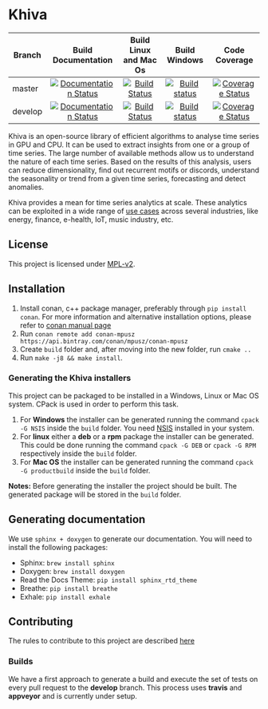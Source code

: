 # Khiva

| Branch        | Build Documentation                                                                                                                           | Build Linux and Mac Os                                                                                            |  Build Windows                                                                                                                                          | Code Coverage                                                                                                                    |
| ------------- |:---------------------------------------------------------------------------------------------------------------------------------------------:|:-----------------------------------------------------------------------------------------------------------------:|:-------------------------------------------------------------------------------------------------------------------------------------------------------:|:--------------------------------------------------------------------------------------------------------------------------------:|
| master        | [![Documentation Status](https://readthedocs.org/projects/khiva/badge/?version=latest)](https://khiva.readthedocs.io/en/latest/?badge=latest) | [![Build Status](https://travis-ci.com/shapelets/khiva.svg?branch=master)](https://travis-ci.com/shapelets/khiva) | [![Build status](https://ci.appveyor.com/api/projects/status/2oiggqcufnl3iddd/branch/master?svg=true)](https://ci.appveyor.com/project/shapelets/khiva) | [![Coverage Status](https://codecov.io/gh/shapelets/khiva/branch/master/graph/badge.svg)](https://codecov.io/gh/shapelets/khiva) |
| develop       | [![Documentation Status](https://readthedocs.org/projects/khiva/badge/?version=latest)](https://khiva.readthedocs.io/en/latest/?badge=latest) | [![Build Status](https://travis-ci.com/shapelets/khiva.svg?branch=develop)](https://travis-ci.com/shapelets/khiva)| [![Build status](https://ci.appveyor.com/api/projects/status/2oiggqcufnl3iddd/branch/develop?svg=true)](https://ci.appveyor.com/project/shapelets/khiva)| [![Coverage Status](https://codecov.io/gh/shapelets/khiva/branch/develop/graph/badge.svg)](https://codecov.io/gh/shapelets/khiva)|

Khiva is an open-source library of efficient algorithms to analyse time series in GPU and CPU. It can be used to extract insights from one or a group of time series. The large number of available methods allow us to understand the nature of each time series. Based on the results of this analysis, users can reduce dimensionality, find out recurrent motifs or discords, understand the seasonality or trend from a given time series, forecasting and detect anomalies.

Khiva provides a mean for time series analytics at scale. These analytics can be exploited in a wide range of [use cases](https://github.com/shapelets/khiva-use-cases)  across several industries, like energy, finance, e-health, IoT, music industry, etc.

## License
This project is licensed under [MPL-v2](https://www.mozilla.org/en-US/MPL/2.0/).

## Installation
1. Install conan, c++ package manager, preferably through `pip install conan`.  For more information and alternative installation options, please refer to [conan manual page](http://docs.conan.io/en/latest/installation.html)
2. Run `conan remote add conan-mpusz https://api.bintray.com/conan/mpusz/conan-mpusz`
3. Create `build` folder and, after moving into the new folder, run `cmake ..` 
4. Run `make -j8 && make install`.

### Generating the Khiva installers
This project can be packaged to be installed in a Windows, Linux or Mac OS system. CPack is used in order to perform this task.
1. For **Windows** the installer can be generated running the command `cpack -G NSIS` inside the `build` folder. You need [NSIS](http://nsis.sourceforge.net/Download) installed in your system.
2. For **linux** either a **deb** or a **rpm** package the installer can be generated. This could be done running the command `cpack -G DEB` or `cpack -G RPM` respectively inside the `build` folder.
3. For **Mac OS** the installer can be generated running the command `cpack -G productbuild` inside the `build` folder.

**Notes:** Before generating the installer the project should be built. The generated package will be stored in the `build` folder.

## Generating documentation

We use `sphinx + doxygen` to generate our documentation. You will need to install the following packages:
* Sphinx: `brew install sphinx`
* Doxygen: `brew install doxygen`
* Read the Docs Theme: `pip install sphinx_rtd_theme`
* Breathe: `pip install breathe`
* Exhale: `pip install exhale`

## Contributing

The rules to contribute to this project are described [here](CONTRIBUTING.md)

### Builds
We have a first approach to generate a build and execute the set of tests on every pull request to the **develop** branch. This process uses **travis** and **appveyor** and is currently under setup.
